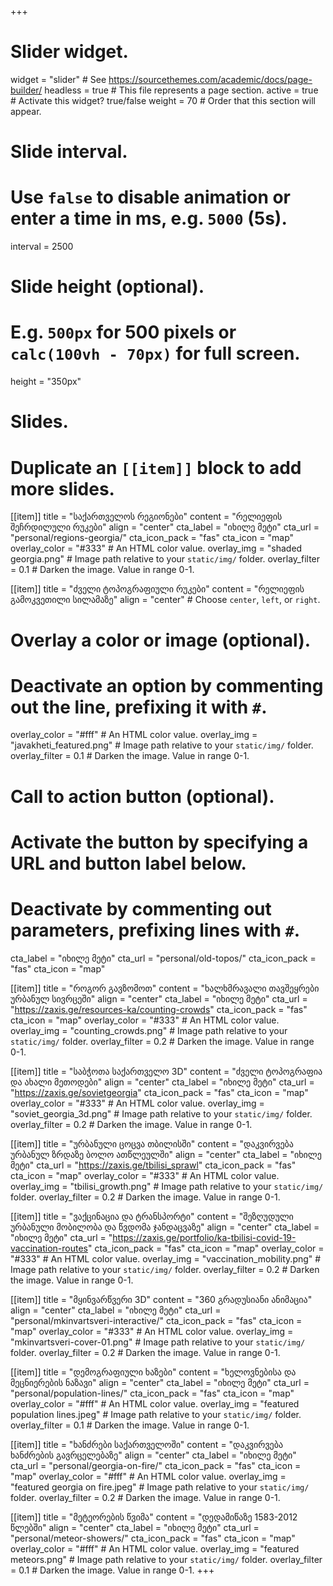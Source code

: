 +++
# Slider widget.
widget = "slider"  # See https://sourcethemes.com/academic/docs/page-builder/
headless = true  # This file represents a page section.
active = true  # Activate this widget? true/false
weight = 70  # Order that this section will appear.

# Slide interval.
# Use `false` to disable animation or enter a time in ms, e.g. `5000` (5s).
interval = 2500

# Slide height (optional).
# E.g. `500px` for 500 pixels or `calc(100vh - 70px)` for full screen.
height = "350px"

# Slides.
# Duplicate an `[[item]]` block to add more slides.

[[item]]
  title = "საქართველოს რეგიონები"
  content = "რელიეფის შეჩრდილული რუკები"
  align = "center"
  cta_label = "იხილე მეტი"
  cta_url = "personal/regions-georgia/"
  cta_icon_pack = "fas"
  cta_icon = "map"
  overlay_color = "#333"  # An HTML color value.
  overlay_img = "shaded georgia.png"  # Image path relative to your `static/img/` folder.
  overlay_filter = 0.1  # Darken the image. Value in range 0-1.

[[item]]
   title = "ძველი ტოპოგრაფიული რუკები"
   content = "რელიეფის გამოკვეთილი სილამაზე"
   align = "center"  # Choose `center`, `left`, or `right`.

  # Overlay a color or image (optional).
  #   Deactivate an option by commenting out the line, prefixing it with `#`.
  overlay_color = "#fff"  # An HTML color value.
  overlay_img = "javakheti_featured.png"  # Image path relative to your `static/img/` folder.
  overlay_filter = 0.1  # Darken the image. Value in range 0-1.

  # Call to action button (optional).
  #   Activate the button by specifying a URL and button label below.
  #   Deactivate by commenting out parameters, prefixing lines with `#`.
   cta_label = "იხილე მეტი"
   cta_url = "personal/old-topos/"
   cta_icon_pack = "fas"
   cta_icon = "map"

[[item]]
  title = "როგორ გავზომოთ"
  content = "ხალხმრავალი თავშეყრები ურბანულ სივრცეში"
  align = "center"
  cta_label = "იხილე მეტი"
  cta_url = "https://zaxis.ge/resources-ka/counting-crowds"
  cta_icon_pack = "fas"
  cta_icon = "map"
  overlay_color = "#333"  # An HTML color value.
  overlay_img = "counting_crowds.png"  # Image path relative to your `static/img/` folder.
  overlay_filter = 0.2  # Darken the image. Value in range 0-1.

[[item]]
  title = "საბჭოთა საქართველო 3D"
  content = "ძველი ტოპოგრაფია და ახალი მეთოდები"
  align = "center"
  cta_label = "იხილე მეტი"
  cta_url = "https://zaxis.ge/sovietgeorgia"
  cta_icon_pack = "fas"
  cta_icon = "map"
  overlay_color = "#333"  # An HTML color value.
  overlay_img = "soviet_georgia_3d.png"  # Image path relative to your `static/img/` folder.
  overlay_filter = 0.2  # Darken the image. Value in range 0-1.

[[item]]
  title = "ურბანული ცოცვა თბილისში"
  content = "დაკვირვება ურბანულ ზრდაზე ბოლო ათწლეულში"
  align = "center"
  cta_label = "იხილე მეტი"
  cta_url = "https://zaxis.ge/tbilisi_sprawl"
  cta_icon_pack = "fas"
  cta_icon = "map"
  overlay_color = "#333"  # An HTML color value.
  overlay_img = "tbilisi_growth.png"  # Image path relative to your `static/img/` folder.
  overlay_filter = 0.2  # Darken the image. Value in range 0-1.

[[item]]
  title = "ვაქცინაცია და ტრანსპორტი"
  content = "შეზღუდული ურბანული მობილობა და წვდომა ჯანდაცვაზე"
  align = "center"
  cta_label = "იხილე მეტი"
  cta_url = "https://zaxis.ge/portfolio/ka-tbilisi-covid-19-vaccination-routes"
  cta_icon_pack = "fas"
  cta_icon = "map"
  overlay_color = "#333"  # An HTML color value.
  overlay_img = "vaccination_mobility.png"  # Image path relative to your `static/img/` folder.
  overlay_filter = 0.2  # Darken the image. Value in range 0-1.

[[item]]
  title = "მყინვარწვერი 3D"
  content = "360 გრადუსიანი ანიმაცია"
  align = "center"
  cta_label = "იხილე მეტი"
  cta_url = "personal/mkinvartsveri-interactive/"
  cta_icon_pack = "fas"
  cta_icon = "map"
  overlay_color = "#333"  # An HTML color value.
  overlay_img = "mkinvartsveri-cover-01.png"  # Image path relative to your `static/img/` folder.
  overlay_filter = 0.2  # Darken the image. Value in range 0-1.

[[item]]
  title = "დემოგრაფიული ხაზები"
  content = "ხელოვნებისა და მეცნიერების ნაზავი"
  align = "center"
  cta_label = "იხილე მეტი"
  cta_url = "personal/population-lines/"
  cta_icon_pack = "fas"
  cta_icon = "map"
  overlay_color = "#fff"  # An HTML color value.
  overlay_img = "featured population lines.jpeg"  # Image path relative to your `static/img/` folder.
  overlay_filter = 0.1 # Darken the image. Value in range 0-1.

[[item]]
  title = "ხანძრები საქართველოში"
  content = "დაკვირვება ხანძრების გავრცელებაზე"
  align = "center"
  cta_label = "იხილე მეტი"
  cta_url = "personal/georgia-on-fire/"
  cta_icon_pack = "fas"
  cta_icon = "map"
  overlay_color = "#fff"  # An HTML color value.
  overlay_img = "featured georgia on fire.jpeg"  # Image path relative to your `static/img/` folder.
  overlay_filter = 0.2  # Darken the image. Value in range 0-1.

[[item]]
  title = "მეტეორების წვიმა"
  content = "დედამიწაზე 1583-2012 წლებში"
  align = "center"
  cta_label = "იხილე მეტი"
  cta_url = "personal/meteor-showers/"
  cta_icon_pack = "fas"
  cta_icon = "map"
  overlay_color = "#fff"  # An HTML color value.
  overlay_img = "featured meteors.png"  # Image path relative to your `static/img/` folder.
  overlay_filter = 0.1  # Darken the image. Value in range 0-1.
+++
